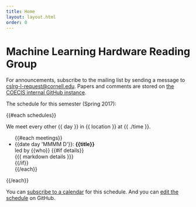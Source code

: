 ```yaml
---
title: Home
layout: layout.html
order: 0
---
```

# Machine Learning Hardware Reading Group

For announcements, subscribe to the mailing list by sending a message to <cslrg-l-request@cornell.edu>.
Papers and comments are stored on [the COECIS internal GitHub instance](https://github.coecis.cornell.edu/csl/mlhwrg).

The schedule for this semester (Spring 2017):

{{#each schedules}}

<!-- {{@key}} -->

We meet every other {{ day }} in {{ location }} at {{ ./time }}.

<ul>
{{#each meetings}}
    <li>
      <time>{{date day 'MMMM D'}}</time>: <strong>{{title}}</strong><br>
      led by {{who}}
      {{#if details}}<div>{{{ markdown details }}}</div>{{/if}}
    </li>
{{/each}}
</ul>

{{/each}}

You can [subscribe to a calendar][ics] for this schedule.
And you can [edit the schedule][edit] on GitHub.

[edit]: https://github.com/cucapra/cslrg/edit/master/src/schedule.yaml
[ics]: calendar.ics
